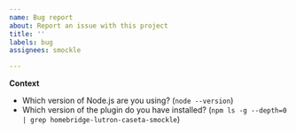```yaml
---
name: Bug report
about: Report an issue with this project
title: ''
labels: bug
assignees: smockle

---
```


**Context**
* Which version of Node.js are you using? (`node --version`)
* Which version of the plugin do you have installed? (`npm ls -g --depth=0 | grep homebridge-lutron-caseta-smockle`)
